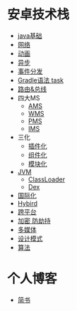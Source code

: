 # 安卓技术栈
* [java基础](https://github.com/AirrWang/TechnologyStack/blob/master/java%E5%9F%BA%E7%A1%80/java%E5%9F%BA%E7%A1%80.md)
* [网络]()
* [动画]()
* [异步]()
* [事件分发]()
* [Gradle语法 task]()
* [路由&总线]()
* 四大MS
   * [AMS]()
   * [WMS]()
   * [PMS]()
   * [IMS]()
* 三化
   * [插件化]()
   * [组件化]()
   * [模块化](https://github.com/AirrWang/TechnologyStack/blob/master/%E6%A8%A1%E5%9D%97%E5%8C%96.md)
* [JVM]()
   * [ClassLoader]()
   * [Dex]()
* [国际化]()
* [Hybird]()
* [跨平台]()
* [加密 防劫持]()
* [多媒体]()
* [设计模式](https://github.com/AirrWang/TechnologyStack/blob/master/%E8%AE%BE%E8%AE%A1%E6%A8%A1%E5%BC%8F/%E8%AE%BE%E8%AE%A1%E6%A8%A1%E5%BC%8F.md)
* [算法]()
# 个人博客
* [简书](https://www.jianshu.com/u/8395c0253479)
